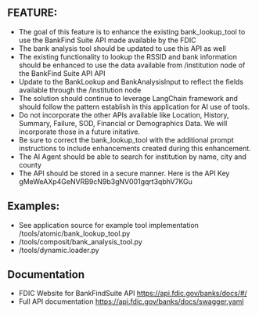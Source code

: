 ## FEATURE:

- The goal of this feature is to enhance the existing bank_lookup_tool to use the BankFind Suite API made available by the FDIC
- The bank analysis tool should be updated to use this API as well
- The existing functionality to lookup the RSSID and bank information should be enhanced to use the data available from /institution node of the BankFind Suite API API
- Update to the BankLookup and BankAnalysisInput to reflect the fields available through the /institution node
- The solution should continue to leverage LangChain framework and should follow the pattern establish in this application for AI use of tools.
- Do not incorporate the other APIs available like Location, History, Summary, Failure, SOD, Financial or Demographics Data. We will incorporate those in a future initative.
- Be sure to correct the bank_lookup_tool with the additional prompt instructions to include enhancements created during this enhancement.
- The AI Agent should be able to search for institution by name, city and county
- The API should be stored in a secure manner. Here is the API Key gMeWeAXp4GeNVRB9cN9b3gNV001gqrt3qbhV7KGu

## Examples:

- See application source for example tool implementation /tools/atomic/bank_lookup_tool.py
- /tools/composit/bank_analysis_tool.py
- /tools/dynamic.loader.py

## Documentation

- FDIC Website for BankFindSuite API https://api.fdic.gov/banks/docs/#/
- Full API documentation https://api.fdic.gov/banks/docs/swagger.yaml
